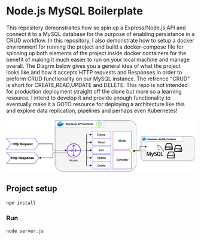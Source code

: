 # Node.js MySQL Boilerplate
This repository demonstraites how so spin up a Express/Node.js API and connect it to a MySQL database for the purpose of enabling persistance in a CRUD workflow.
In this repository, I also demonstrate how to setup a docker environment for running the project and build a docker-compose file for spinning up both elements of the project inside docker containers for the benefit of making it much easier to run on your local machine and manage overall. 
The Diagrm below gives you a general idea of what the project looks like and how it accepts HTTP requests and Responses in order to preform CRUD functionality on our MySQL instance. 
The refrence "CRUD" is short for CREATE,READ,UPDATE and DELETE.
This repo is not intended for production deployment straight off the clone but more so a learning resource. I intend to develop it and provide enough functionality to eventually make it a GOTO resource for deploying a architecture like this and explore data replication, pipelines and perhaps even Kubernetes!

![Screenshot](resources/img/1.png)


## Project setup
```
npm install
```

### Run
```
node server.js
```